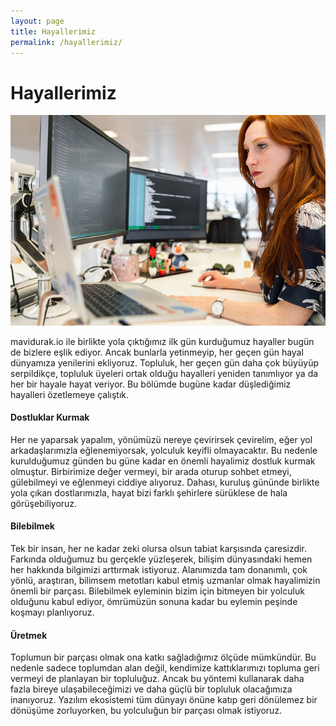```yaml
---
layout: page
title: Hayallerimiz
permalink: /hayallerimiz/
---
```


<div class="block">
  <h1 class="text-3xl font-bold text-gray-800 mb-4">Hayallerimiz</h1>

<img
    class="lg:h-60 md:h-36 w-full object-cover object-top rounded mb-4"
    src="/images/bg3.jpg"
    alt="blog"
  />

  <p class="leading-7 mb-2">
    <span class="text-mavidurak-700 font-bold">mavidurak.io</span> ile birlikte yola çıktığımız ilk gün kurduğumuz hayaller bugün de bizlere eşlik ediyor. Ancak bunlarla yetinmeyip, her geçen gün hayal dünyamıza yenilerini ekliyoruz. Topluluk, her geçen gün daha çok büyüyüp serpildikçe, topluluk üyeleri ortak olduğu hayalleri yeniden tanımlıyor ya da her bir hayale hayat veriyor. Bu bölümde bugüne kadar düşlediğimiz hayalleri özetlemeye çalıştık.
  </p>

  <h4 class="font-bold text-gray-700 mb-2 mt-4">Dostluklar Kurmak</h4>
  <p class="leading-7 mb-2">
    Her ne yaparsak yapalım, yönümüzü nereye çevirirsek çevirelim, eğer yol arkadaşlarımızla eğlenemiyorsak, yolculuk keyifli olmayacaktır. Bu nedenle kurulduğumuz günden bu güne kadar en önemli hayalimiz <span class="italic">dostluk kurmak</span> olmuştur. Birbirimize değer vermeyi, bir arada oturup sohbet etmeyi, gülebilmeyi ve eğlenmeyi ciddiye alıyoruz. Dahası, kuruluş gününde birlikte yola çıkan dostlarımızla, hayat bizi farklı şehirlere sürüklese de hala görüşebiliyoruz.
  </p>

  <h4 class="font-bold text-gray-700 mb-2 mt-4">Bilebilmek</h4>
  <p class="leading-7 mb-2">
    Tek bir insan, her ne kadar zeki olursa olsun tabiat karşısında çaresizdir. Farkında olduğumuz bu gerçekle yüzleşerek, bilişim dünyasındaki hemen her hakkında bilgimizi arttırmak istiyoruz. Alanımızda tam donanımlı, çok yönlü, araştıran, bilimsem metotları kabul etmiş uzmanlar olmak hayalimizin önemli bir parçası. <span class="italic">Bilebilmek</span> eyleminin bizim için bitmeyen bir yolculuk olduğunu kabul ediyor, ömrümüzün sonuna kadar bu eylemin peşinde koşmayı planlıyoruz.
  </p>

  <h4 class="font-bold text-gray-700 mb-2 mt-4">Üretmek</h4>
  <p class="leading-7 mb-2">
    Toplumun bir parçası olmak ona katkı sağladığımız ölçüde mümkündür. Bu nedenle sadece toplumdan alan değil, kendimize kattıklarımızı topluma geri vermeyi de planlayan bir topluluğuz. Ancak bu yöntemi kullanarak daha fazla bireye ulaşabileceğimizi ve daha güçlü bir topluluk olacağımıza inanıyoruz. Yazılım ekosistemi tüm dünyayı önüne katıp geri dönülemez bir dönüşüme zorluyorken, bu yolculuğun bir parçası olmak istiyoruz.
  </p>
</div>
